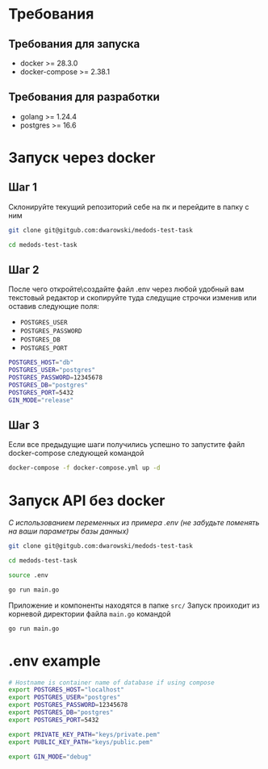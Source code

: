 # Требования
## Требования для запуска
* docker >= 28.3.0
* docker-compose >= 2.38.1

## Требования для разработки
* golang >= 1.24.4
* postgres >= 16.6

# Запуск через docker
## Шаг 1
Склонируйте текущий репозиторий себе на пк и перейдите в папку с ним
```bash
git clone git@gitgub.com:dwarowski/medods-test-task

cd medods-test-task
```

## Шаг 2
После чего откройте\создайте файл .env через любой удобный вам текстовый редактор и скопируйте туда следущие строчки изменив или оставив следующие поля:
* ``POSTGRES_USER``
* ``POSTGRES_PASSWORD``
* ``POSTGRES_DB``
* ``POSTGRES_PORT``

```bash
POSTGRES_HOST="db"
POSTGRES_USER="postgres"
POSTGRES_PASSWORD=12345678
POSTGRES_DB="postgres"
POSTGRES_PORT=5432
GIN_MODE="release"
```

## Шаг 3
Если все предыдущие шаги получились успешно то запустите файл docker-compose следующей командой  
```bash
docker-compose -f docker-compose.yml up -d
```

# Запуск API без docker 
_С использованием переменных из примера .env (не забудьте поменять на ваши параметры базы данных)_
```bash
git clone git@gitgub.com:dwarowski/medods-test-task

cd medods-test-task

source .env

go run main.go
```

Приложение и компоненты находятся в папке ``src/`` 
Запуск проиходит из корневой директории файла ``main.go`` 
командой 
```bash
go run main.go
```

# .env example 
```bash
# Hostname is container name of database if using compose
export POSTGRES_HOST="localhost"
export POSTGRES_USER="postgres"
export POSTGRES_PASSWORD=12345678
export POSTGRES_DB="postgres"
export POSTGRES_PORT=5432

export PRIVATE_KEY_PATH="keys/private.pem"
export PUBLIC_KEY_PATH="keys/public.pem"

export GIN_MODE="debug"
```